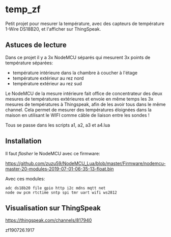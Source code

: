 # temp_zf

Petit projet pour mesurer la température, avec des capteurs de température 1-Wire DS18B20, et  l'afficher sur ThingSpeak.


## Astuces de lecture

Dans ce projet il y a 3x NodeMCU séparés qui mesurent 3x points de température séparées:

* température intérieure dans la chambre à coucher à l'étage
* température extérieur au rez nord
* température extérieur au rez sud

Le NodeMCU de la mesure intérieure fait office de concentrateur des deux mesures de températures extérieures et envoie en même temps les 3x mesures de températures à Thingspeak, afin de les avoir tous dans le même channel. Cela permet de mesurer des températures éloignées dans la maison en utilisant le WIFI comme câble de liaison entre les sondes !

Tous se passe dans les scripts a1, a2, a3 et a4.lua


## Installation

Il faut *flasher* le NodeMCU avec ce firmware:

https://github.com/zuzu59/NodeMCU_Lua/blob/master/Firmware/nodemcu-master-20-modules-2019-07-01-06-35-13-float.bin


Avec ces modules:

```
adc ds18b20 file gpio http i2c mdns mqtt net
node ow pcm rtctime sntp spi tmr uart wifi ws2812
```


## Visualisation sur ThingSpeak

https://thingspeak.com/channels/817940


zf190726.1917
